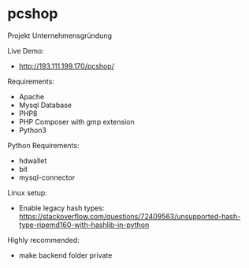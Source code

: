 # pcshop
Projekt Unternehmensgründung

Live Demo:
- http://193.111.199.170/pcshop/

Requirements:
- Apache
- Mysql Database
- PHP8
- PHP Composer with gmp extension
- Python3

Python Requirements:
- hdwallet
- bit
- mysql-connector

Linux setup:
- Enable legacy hash types: 
https://stackoverflow.com/questions/72409563/unsupported-hash-type-ripemd160-with-hashlib-in-python

Highly recommended:
- make backend folder private
